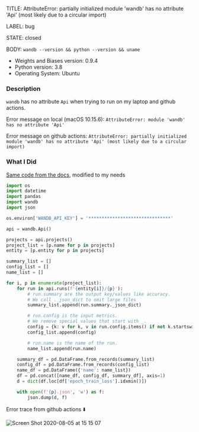 TITLE:
AttributeError: partially initialized module 'wandb' has no attribute 'Api' (most likely due to a circular import)

LABEL:
bug

STATE:
closed

BODY:
`wandb --version && python --version && uname`

* Weights and Biases version: 0.9.4
* Python version: 3.8
* Operating System: Ubuntu

### Description

`wandb` has no attribute `Api` when trying to run on my laptop and github actions.

Error message on local (macOS 10.15.6): `AttributeError: module 'wandb' has no attribute 'Api'`

Error message on github actions: `AttributeError: partially initialized module 'wandb' has no attribute 'Api' (most likely due to a circular import)`

### What I Did

[Same code from the docs](https://docs.wandb.com/library/api/examples#export-metrics-from-all-runs-in-a-project-to-a-csv-file), modified to my needs

```py
import os
import datetime
import pandas
import wandb
import json

os.environ['WANDB_API_KEY'] = '*******************************'

api = wandb.Api()

projects = api.projects()
project_list = [p.name for p in projects]
entity = [p.entity for p in projects]

summary_list = []
config_list = []
name_list = []

for i, p in enumerate(project_list):
    for run in api.runs(f'{entity[i]}/{p}'):
        # run.summary are the output key/values like accuracy.
        # We call ._json_dict to omit large files
        summary_list.append(run.summary._json_dict)

        # run.config is the input metrics.
        # We remove special values that start with _.
        config = {k: v for k, v in run.config.items() if not k.startswith('_')}
        config_list.append(config)

        # run.name is the name of the run.
        name_list.append(run.name)

    summary_df = pd.DataFrame.from_records(summary_list)
    config_df = pd.DataFrame.from_records(config_list)
    name_df = pd.DataFrame({'name': name_list})
    df = pd.concat([name_df, config_df, summary_df], axis=1)
    d = dict(df.loc[df['epoch_train_loss'].idxmin()])

    with open(f'{p}.json', 'w') as f:
        json.dump(d, f)
```

Error trace from github actions ⬇️

![Screen Shot 2020-08-05 at 15 15 07](https://user-images.githubusercontent.com/32727188/89392129-1f7de300-d72f-11ea-8c9c-d18808ad406a.png)


